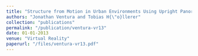 ```yaml
---
title: "Structure from Motion in Urban Environments Using Upright Panoramas"
authors: "Jonathan Ventura and Tobias H{\"o}llerer"
collection: "publications"
permalink: "/publication/ventura-vr13"
date: 01-01-2013
venue: "Virtual Reality"
paperurl: "/files/ventura-vr13.pdf"
---
```

